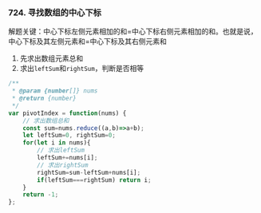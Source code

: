 ### 724. 寻找数组的中心下标

解题关键：中心下标左侧元素相加的和=中心下标右侧元素相加的和。也就是说，中心下标及其左侧元素和=中心下标及其右侧元素和

1. 先求出数组元素总和
2. 求出`leftSum`和`rightSum`，判断是否相等

```javascript
/**
 * @param {number[]} nums
 * @return {number}
 */
var pivotIndex = function(nums) {
    // 求出数组总和
    const sum=nums.reduce((a,b)=>a+b);
    let leftSum=0, rightSum=0;
    for(let i in nums){
        // 求出leftSum
        leftSum+=nums[i];
        // 求出rightSum
        rightSum=sum-leftSum+nums[i];
        if(leftSum===rightSum) return i;
    }
    return -1;
};
```

